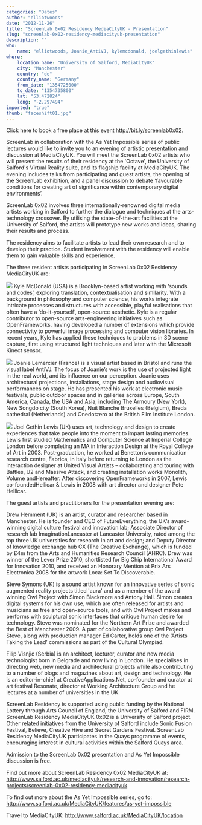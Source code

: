 ```yaml
---
categories: "Dates"
author: "elliotwoods"
date: "2012-11-26"
title: "ScreenLab 0x02 Residency MediaCityUK - Presentation"
slug: "screenlab-0x02-residency-mediacityuk-presentation"
description: ""
who: 
    name: "elliotwoods, Joanie_AntiVJ, kylemcdonald, joelgethinlewis"
where: 
    location_name: "University of Salford, MediaCityUK"
    city: "Manchester"
    country: "de"
    country_name: "Germany"
    from_date: "1354725000"
    to_date: "1354735800"
    lat: "53.472824"
    long: "-2.297494"
imported: "true"
thumb: "faceshift01.jpg"
---
```



Click here to book a free place at this event <http://bit.ly/screenlab0x02>.

ScreenLab in collaboration with the As Yet Impossible series of public lectures would like to invite you to an evening of artistic presentation and discussion at MediaCityUK. You will meet the ScreenLab 0x02 artists who will present the results of their residency at the 'Octave', the University of Salford's Virtual Reality suite, and its flagship facility at MediaCityUK. The evening includes talks from participating and guest artists, the opening of the ScreenLab exhibition, and a panel discussion to debate ‘favourable conditions for creating art of significance within contemporary digital environments’.
 
ScreenLab 0x02 involves three internationally-renowned digital media artists working in Salford to further the dialogue and techniques at the arts-technology crossover. By utilising the state-of-the-art facilities at the University of Salford, the artists will prototype new works and ideas, sharing their results and process.
 
The residency aims to facilitate artists to lead their own research and to develop their practice. Student involvement with the residency will enable them to gain valuable skills and experience.
 
The three resident artists participating in ScreenLab 0x02 Residency MediaCityUK are:
 
![](faceshift01.jpg) 
Kyle McDonald (USA) is a Brooklyn-based artist working with ‘sounds and codes’, exploring translation, contextualisation and similarity. With a background in philosophy and computer science, his works integrate intricate processes and structures with accessible, playful realisations that often have a ‘do-it-yourself’, open-source aesthetic. Kyle is a regular contributor to open-source arts-engineering initiatives such as OpenFrameworks, having developed a number of extensions which provide connectivity to powerful image processing and computer vision libraries. In recent years, Kyle has applied these techniques to problems in 3D scene capture, first using structured light techniques and later with the Microsoft Kinect sensor.
 

![](6430842219_739c_r.jpg) 
Joanie Lemercier (France) is a visual artist based in Bristol and runs the visual label AntiVJ. The focus of Joanie’s work is the use of projected light in the real world, and its influence on our perception. Joanie uses architectural projections, installations, stage design and audiovisual performances on stage. He has presented his work at electronic music festivals, public outdoor spaces and in galleries across Europe, South America, Canada, the USA and Asia, including The Armoury (New York), New Songdo city (South Korea), Nuit Blanche Bruxelles (Belgium), Breda cathedral (Netherlands) and Onedotzero at the British Film Institute London.
 

![](PeteJoelWebRes.jpg) 
Joel Gethin Lewis (UK) uses art, technology and design to create experiences that take people into the moment to impart lasting memories. Lewis first studied Mathematics and Computer Science at Imperial College London before completing an MA in Interaction Design at the Royal College of Art in 2003. Post-graduation, he worked at Benetton’s communication research centre, Fabrica, in Italy before returning to London as the interaction designer at United Visual Artists – collaborating and touring with Battles, U2 and Massive Attack, and creating installation works Monolith, Volume andHereafter. After discovering OpenFrameworks in 2007, Lewis co-foundedHellicar & Lewis in 2008 with art director and designer Pete Hellicar.
 
The guest artists and practitioners for the presentation evening are:
 
Drew Hemment (UK) is an artist, curator and researcher based in Manchester. He is founder and CEO of FutureEverything, the UK’s award-winning digital culture festival and innovation lab; Associate Director of research lab ImaginationLancaster at Lancaster University, rated among the top three UK universities for research in art and design; and Deputy Director of knowledge exchange hub CX (The Creative Exchange), which is funded by £4m from the Arts and Humanities Research Council (AHRC). Drew was winner of the Lever Prize 2010, shortlisted for Big Chip International Award for Innovation 2010, and received an Honorary Mention at Prix Ars Electronica 2008 for the artwork Loca: Set To Discoverable.
 
Steve Symons (UK) is a sound artist known for an innovative series of sonic augmented reality projects titled 'aura' and as a member of the award winning Owl Project with Simon Blackmore and Antony Hall. Simon creates digital systems for his own use, which are often released for artists and musicians as free and open-source tools, and with Owl Project makes and performs with sculptural sonic interfaces that critique human desire for technology. Steve was nominated for the Northern Art Prize and awarded the Best of Manchester 2009. A part of collaborative group Owl Project Steve, along with production manager Ed Carter, holds one of the ‘Artists Taking the Lead’ commissions as part of the Cultural Olympiad.
 
Filip Visnjic (Serbia) is an architect, lecturer, curator and new media technologist born in Belgrade and now living in London. He specialises in directing web, new media and architectural projects while also contributing to a number of blogs and magazines about art, design and technology. He is an editor-in-chief at CreativeApplications.Net, co-founder and curator at art festival Resonate, director at Working Architecture Group and he lectures at a number of universities in the UK.
 
ScreenLab Residency is supported using public funding by the National Lottery through Arts Council of England, the University of Salford and FIRM. ScreenLab Residency MediaCityUK 0x02 is a University of Salford project. Other related initiatives from the University of Salford include Sonic Fusion Festival, Believe, Creative Hive and Secret Gardens Festival. ScreenLab Residency MediaCityUK participates in the Quays programme of events, encouraging interest in cultural activities within the Salford Quays area.
 
Admission to the ScreenLab 0x02 presentation and As Yet Impossible discussion is free.
 
Find out more about ScreenLab Residency 0x02 MediaCityUK at:
http://www.salford.ac.uk/mediacityuk/research-and-innovation/research-projects/screenlab-0x02-residency-mediacityuk
 
To find out more about the As Yet Impossible series, go to:
http://www.salford.ac.uk/MediaCityUK/features/as-yet-impossible

Travel to MediaCityUK:
http://www.salford.ac.uk/MediaCityUK/location